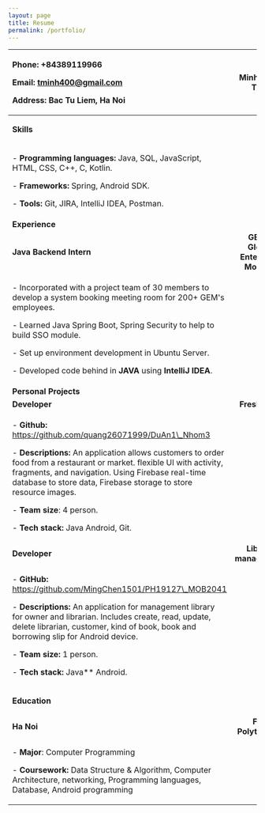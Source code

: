```yaml
---
layout: page
title: Resume
permalink: /portfolio/
---
```

|<p>Phone: +84389119966</p><p>Email: <tminh400@gmail.com></p><p>Address: Bac Tu Liem, Ha Noi</p>|**Minh Cong Tran**|<p>linkedin.com/in/mingchen1501</p><p>github.com/MingChen1501 </p>|
| :- | :-: | -: |
|<p></p><p></p><p>**Skills**</p>|
|<p>- **Programming languages:** Java, SQL, JavaScript, HTML, CSS, C++, C, Kotlin.</p><p>- **Frameworks:** Spring, Android SDK.</p><p>- **Tools:** Git, JIRA, IntelliJ IDEA, Postman.</p>|
|**Experience**|
|**Java Backend Intern**|**GEM – Global Enterprise Mobility**|**Dec 2022 – Mar 2023**|
|<p>- Incorporated with a project team of 30 members to develop a system booking meeting room for 200+ GEM's employees.</p><p>- Learned Java Spring Boot, Spring Security to help to build SSO module.</p><p>- Set up environment development in Ubuntu Server. </p><p>- Developed code behind in **JAVA** using **IntelliJ IDEA**.</p>|
|**Personal Projects**|
|**Developer**|**Fresh food**|**Jul 2022 – Aug 2022**|
|<p>- **Github:** https://github.com/quang26071999/DuAn1\_Nhom3</p><p>- **Descriptions:** An application allows customers to order food from a restaurant or market. flexible UI with activity, fragments, and navigation. Using Firebase real-time database to store data, Firebase storage to store resource images.</p><p>- **Team size**: 4 person.</p><p>- **Tech stack:** Java Android, Git.</p><p></p>|
|**Developer**|**Library management**|**May 2022– Jun 2022**|
|<p>- **GitHub:** https://github.com/MingChen1501/PH19127\_MOB2041</p><p>- **Descriptions:** ﻿An application for management library for owner and librarian. Includes create, read, update, delete librarian, customer, kind of book, book and borrowing slip for Android device.</p><p>- **Team size:** 1 person.</p><p>- **Tech stack:** Java** Android.</p>|
|<p></p><p>**Education**</p>|
|**Ha Noi**|**FPT Polytechnic**|**May 2021 – present**|
|<p>- **Major**: Computer Programming </p><p>- **Coursework:** Data Structure & Algorithm, Computer Architecture, networking, Programming languages, Database, Android programming</p>|
